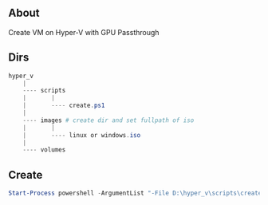 ## About

Create VM on Hyper-V with GPU Passthrough

## Dirs

```ps1
hyper_v
    |
    ---- scripts
    |       |
    |       ---- create.ps1
    |
    ---- images # create dir and set fullpath of iso
    |       |
    |       ---- linux or windows.iso
    |
    ---- volumes
```

## Create

```ps1
Start-Process powershell -ArgumentList "-File D:\hyper_v\scripts\create.ps1" -Verb runAs # set fullpath of create.ps1
```
